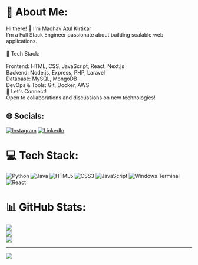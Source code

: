 # 💫 About Me:
Hi there! 👋 I'm Madhav Atul Kirtikar<br>I'm a Full Stack Engineer passionate about building scalable web applications.<br><br>🚀 Tech Stack:<br><br>Frontend: HTML, CSS, JavaScript, React, Next.js<br>Backend: Node.js, Express, PHP, Laravel<br>Database: MySQL, MongoDB<br>DevOps & Tools: Git, Docker, AWS<br>📌 Let's Connect!<br>Open to collaborations and discussions on new technologies!


## 🌐 Socials:
[![Instagram](https://img.shields.io/badge/Instagram-%23E4405F.svg?logo=Instagram&logoColor=white)](https://instagram.com/https://www.instagram.com/ai.madhav/https://www.instagram.com/ai.madhav/) [![LinkedIn](https://img.shields.io/badge/LinkedIn-%230077B5.svg?logo=linkedin&logoColor=white)](https://linkedin.com/in/https://www.linkedin.com/in/madhav-kirtikar/) 

# 💻 Tech Stack:
![Python](https://img.shields.io/badge/python-3670A0?style=for-the-badge&logo=python&logoColor=ffdd54) ![Java](https://img.shields.io/badge/java-%23ED8B00.svg?style=for-the-badge&logo=openjdk&logoColor=white) ![HTML5](https://img.shields.io/badge/html5-%23E34F26.svg?style=for-the-badge&logo=html5&logoColor=white) ![CSS3](https://img.shields.io/badge/css3-%231572B6.svg?style=for-the-badge&logo=css3&logoColor=white) ![JavaScript](https://img.shields.io/badge/javascript-%23323330.svg?style=for-the-badge&logo=javascript&logoColor=%23F7DF1E) ![Windows Terminal](https://img.shields.io/badge/Windows%20Terminal-%234D4D4D.svg?style=for-the-badge&logo=windows-terminal&logoColor=white) ![React](https://img.shields.io/badge/react-%2320232a.svg?style=for-the-badge&logo=react&logoColor=%2361DAFB)
# 📊 GitHub Stats:
![](https://github-readme-stats.vercel.app/api?username=MadhavKirtikar&theme=dark&hide_border=false&include_all_commits=true&count_private=false)<br/>
![](https://github-readme-streak-stats.herokuapp.com/?user=MadhavKirtikar&theme=dark&hide_border=false)<br/>
![](https://github-readme-stats.vercel.app/api/top-langs/?username=MadhavKirtikar&theme=dark&hide_border=false&include_all_commits=true&count_private=false&layout=compact)

---
[![](https://visitcount.itsvg.in/api?id=MadhavKirtikar&icon=0&color=0)](https://visitcount.itsvg.in)

<!-- Proudly created with GPRM ( https://gprm.itsvg.in ) -->

<!--
**MadhavKirtikar/MadhavKirtikar** is a ✨ _special_ ✨ repository because its `README.md` (this file) appears on your GitHub profile.

Here are some ideas to get you started:

- 🔭 I’m currently working on ...
- 🌱 I’m currently learning ...
- 👯 I’m looking to collaborate on ...
- 🤔 I’m looking for help with ...
- 💬 Ask me about ...
- 📫 How to reach me: ...
- 😄 Pronouns: ...
- ⚡ Fun fact: ...
-->
